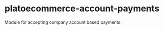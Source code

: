 platoecommerce-account-payments
===========================

Module for accepting company account based payments.
